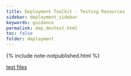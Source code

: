 ```yaml
---
title: Deployment Toolkit - Testing Resources
sidebar: deployment_sidebar
keywords: guidance
permalink: dep_devtest.html
toc: false
folder: deployment
---
```


{% include note-notpublished.html %}

<a href="files/111 to UTC Care Connect - Operational Test Plan.xlsx" download="111 to UTC Care Connect - Operational Test Plan.xlsx">test files</a>
